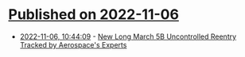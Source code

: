 # [Published on 2022-11-06](index.md)

* [2022-11-06, 10:44:09](https://news.ycombinator.com/item?id=33491215) - [New Long March 5B Uncontrolled Reentry Tracked by Aerospace's Experts](https://aerospace.org/article/new-long-march-5b-uncontrolled-reentry-tracked-aerospaces-experts)
